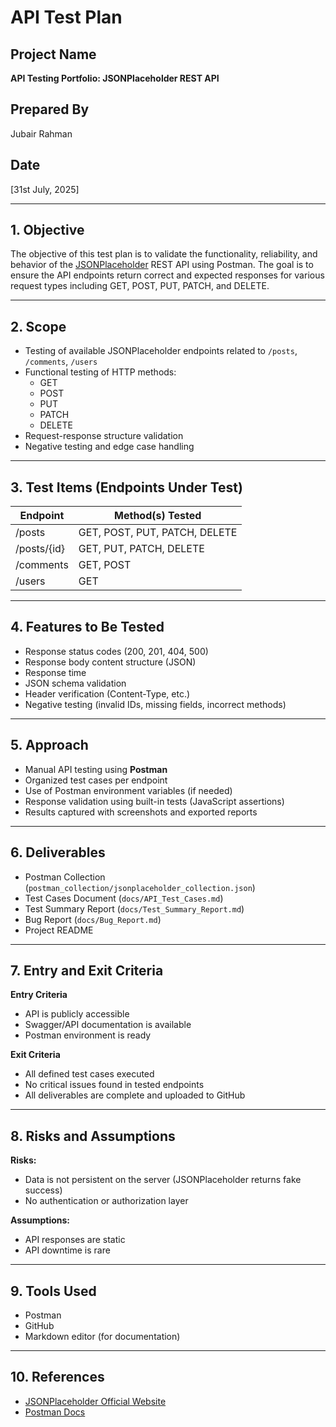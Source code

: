 # API Test Plan

## Project Name

**API Testing Portfolio: JSONPlaceholder REST API**

## Prepared By

Jubair Rahman

## Date

[31st July, 2025]

---

## 1. Objective

The objective of this test plan is to validate the functionality, reliability, and behavior of the [JSONPlaceholder](https://jsonplaceholder.typicode.com/) REST API using Postman. The goal is to ensure the API endpoints return correct and expected responses for various request types including GET, POST, PUT, PATCH, and DELETE.

---

## 2. Scope

- Testing of available JSONPlaceholder endpoints related to `/posts`, `/comments`, `/users`
- Functional testing of HTTP methods:
  - GET
  - POST
  - PUT
  - PATCH
  - DELETE
- Request-response structure validation
- Negative testing and edge case handling

---

## 3. Test Items (Endpoints Under Test)

| Endpoint    | Method(s) Tested              |
| ----------- | ----------------------------- |
| /posts      | GET, POST, PUT, PATCH, DELETE |
| /posts/{id} | GET, PUT, PATCH, DELETE       |
| /comments   | GET, POST                     |
| /users      | GET                           |

---

## 4. Features to Be Tested

- Response status codes (200, 201, 404, 500)
- Response body content structure (JSON)
- Response time
- JSON schema validation
- Header verification (Content-Type, etc.)
- Negative testing (invalid IDs, missing fields, incorrect methods)

---

## 5. Approach

- Manual API testing using **Postman**
- Organized test cases per endpoint
- Use of Postman environment variables (if needed)
- Response validation using built-in tests (JavaScript assertions)
- Results captured with screenshots and exported reports

---

## 6. Deliverables

- Postman Collection (`postman_collection/jsonplaceholder_collection.json`)
- Test Cases Document (`docs/API_Test_Cases.md`)
- Test Summary Report (`docs/Test_Summary_Report.md`)
- Bug Report (`docs/Bug_Report.md`)
- Project README

---

## 7. Entry and Exit Criteria

**Entry Criteria**

- API is publicly accessible
- Swagger/API documentation is available
- Postman environment is ready

**Exit Criteria**

- All defined test cases executed
- No critical issues found in tested endpoints
- All deliverables are complete and uploaded to GitHub

---

## 8. Risks and Assumptions

**Risks:**

- Data is not persistent on the server (JSONPlaceholder returns fake success)
- No authentication or authorization layer

**Assumptions:**

- API responses are static
- API downtime is rare

---

## 9. Tools Used

- Postman
- GitHub
- Markdown editor (for documentation)

---

## 10. References

- [JSONPlaceholder Official Website](https://jsonplaceholder.typicode.com/)
- [Postman Docs](https://learning.postman.com/)
